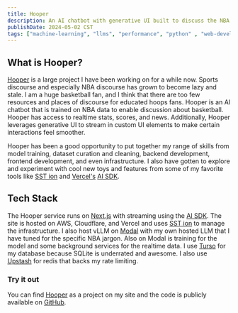 ```yaml
---
title: Hooper
description: An AI chatbot with generative UI built to discuss the NBA with realtime news and stats.
publishDate: 2024-05-02 CST
tags: ["machine-learning", "llms", "performance", "python" , "web-development", "backend-development"]
---
```

## What is Hooper?

[Hooper](https://hooper.walln.dev ) is a large project I have been working on for a while now. Sports discourse and especially NBA discourse has grown to become lazy and stale. I am a huge basketball fan, and I think that there are too few resources and places of discourse for educated hoops fans. Hooper is an AI chatbot that is trained on NBA data to enable discussion about basketball. Hooper has access to realtime stats, scores, and news. Additionally, Hooper leverages generative UI to stream in custom UI elements to make certain interactions feel smoother.

Hooper has been a good opportunity to put together my range of skills from model training, dataset curation and cleaning, backend development, frontend development, and even infrastructure. I also have gotten to explore and experiment with cool new toys and features from some of my favorite tools like [SST ion](https://ion.sst.dev) and [Vercel's](https://vercel.com) [AI SDK](https://sdk.vercel.ai).

<!-- TODO: Insert images and examples from Hooper here -->

## Tech Stack

The Hooper service runs on [Next.js](https://nextjs.org) with streaming using the [AI SDK](https://sdk.vercel.ai). The site is hosted on AWS, Cloudflare, and Vercel and uses [SST ion](https://ion.sst.dev) to manage the infrastructure. I also host vLLM on [Modal](https://modal.com) with my own hosted LLM that I have tuned for the specific NBA jargon. Also on Modal is training for the model and some background services for the realtime data. I use [Turso](https://turso.tech) for my database because SQLite is underrated and awesome. I also use [Upstash](https://upstash.com) for redis that backs my rate limiting.

### Try it out

You can find [Hooper](https://hooper.walln.dev) as a project on my site and the code is publicly available on [GitHub](https://github.com/walln/hooper).
